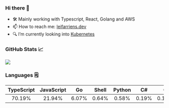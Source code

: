 ### Hi there 👋

- 🛠️ Mainly working with Typescript, React, Golang and AWS
- 📫 How to reach me: [leifarriens.dev](https://leifarriens.dev)
- 🔍 I’m currently looking into [Kubernetes](https://kubernetes.io/)

### GitHub Stats 📈

<picture>
    <source
      srcset="https://github-readme-stats-rosy-psi.vercel.app/api?username=leifarriens&show_icons=true&hide_title=true&hide_rank=true&count_private=true&disable_animations=true&theme=github_dark"
      media="(prefers-color-scheme: dark)"
    />
    <source
      srcset="https://github-readme-stats-rosy-psi.vercel.app/api?username=leifarriens&show_icons=true&hide_title=true&hide_rank=true&count_private=true&disable_animations=true"
      media="(prefers-color-scheme: light), (prefers-color-scheme: no-preference)"
    />
    <img src="https://github-readme-stats-rosy-psi.vercel.app/api?username=leifarriens&show_icons=true&hide_title=true&hide_rank=true&count_private=true&disable_animations=true" />
  </picture>

### Languages 🗒️

|TypeScript|JavaScript|Go|Shell|Python|C#|C|Rust|Zig|PHP|
|:---:|:---:|:---:|:---:|:---:|:---:|:---:|:---:|:---:|:---:|
|70.19%|21.94%|6.07%|0.64%|0.58%|0.19%|0.19%|0.10%|0.05%|0.05%|
